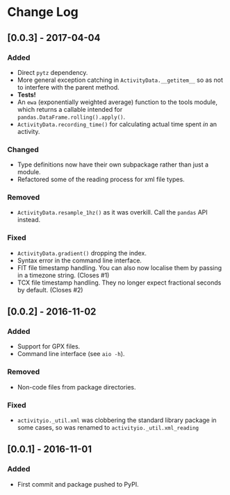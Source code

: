 # Change Log

## [0.0.3] - 2017-04-04
### Added
- Direct `pytz` dependency.
- More general exception catching in `ActivityData.__getitem__` so as not to interfere with the parent method.
- **Tests!**
- An `ewa` (exponentially weighted average) function to the tools module, which returns a callable intended for `pandas.DataFrame.rolling().apply()`.
- `ActivityData.recording_time()` for calculating actual time spent *in* an activity.

### Changed
- Type definitions now have their own subpackage rather than just a module.
- Refactored some of the reading process for xml file types.

### Removed
- `ActivityData.resample_1hz()` as it was overkill. Call the `pandas` API instead.

### Fixed
- `ActivityData.gradient()` dropping the index.
- Syntax error in the command line interface.
- FIT file timestamp handling. You can also now localise them by passing in a timezone string. (Closes #1)
- TCX file timestamp handling. They no longer expect fractional seconds by default. (Closes #2)

## [0.0.2] - 2016-11-02
### Added
- Support for GPX files.
- Command line interface (see `aio -h`).

### Removed
- Non-code files from package directories.

### Fixed
- `activityio._util.xml` was clobbering the standard library package in some cases, so was renamed to `activityio._util.xml_reading`

## [0.0.1] - 2016-11-01
### Added
- First commit and package pushed to PyPI.

